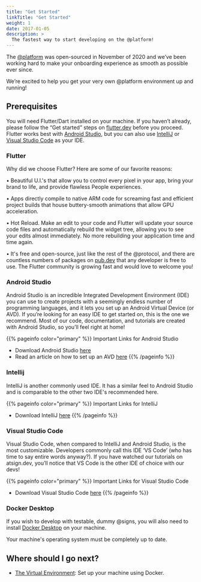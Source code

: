 ```yaml
---
title: "Get Started"
linkTitle: "Get Started"
weight: 1
date: 2017-01-05
description: >
  The fastest way to start developing on the @platform!
---
```


The [@platform](/docs/resources/glossary/#@platform) was open-sourced in November of 2020 and we’ve been working hard to make your onboarding experience as smooth as possible ever since. 

We’re excited to help you get your very own @platform environment up and running!

## Prerequisites

You will need Flutter/Dart installed on your machine. If you haven’t already, please follow the “Get started” steps on [flutter.dev](https://flutter.dev) before you proceed. Flutter works best with [Android Studio](https://developer.android.com/studio), but you can also use [IntelliJ](https://www.jetbrains.com/idea/download/#section=windows) or [Visual Studio Code](https://code.visualstudio.com/download) as your IDE. 

### Flutter

Why did we choose Flutter? Here are some of our favorite reasons: 

• Beautiful U.I.'s that allow you to control every pixel in your app, bring your brand to life, and provide flawless People experiences.

• Apps directly compile to native ARM code for screaming fast and efficient project builds that house buttery-smooth animations that allow GPU acceleration. 

• Hot Reload. Make an edit to your code and Flutter will update your source code files and automatically rebuild the widget tree, allowing you to see your edits almost immediately. No more rebuilding your application time and time again. 

• It's free and open-source, just like the rest of the @protocol, and there are countless numbers of packages on [pub.dev](https://pub.dev) that any developer is free to use. The Flutter community is growing fast and would love to welcome you! 


### Android Studio

Android Studio is an incredible Integrated Development Environment (IDE) you can use to create projects with a seemingly endless number of programming languages, and it lets you set up an Android Virtual Device (or AVD). If you’re looking for an easy IDE to get started on, this is the one we recommend. Most of our code, documentation, and tutorials are created with Android Studio, so you’ll feel right at home! 

{{% pageinfo color="primary" %}}
Important Links for Android Studio
+ Download Android Studio [here](https://developer.android.com/studio)
+ Read an article on how to set up an AVD [here](https://blog.atsign.dev/running-one-or-more-emulators-through-cli-using-android-studio-ckm2kuryy00v5mss16f1agh7m)
{{% /pageinfo %}}



### Intellij

IntelliJ is another commonly used IDE. It has a similar feel to Android Studio and is comparable to the other two IDE's recommended here.

{{% pageinfo color="primary" %}}
Important Links for IntelliJ
+ Download IntelliJ [here](https://www.jetbrains.com/idea/download/#section=windows)
{{% /pageinfo %}}



### Visual Studio Code

Visual Studio Code, when compared to IntelliJ and Android Studio, is the most customizable. Developers commonly call this IDE ‘VS Code’ (who has time to say entire words anyway?). If you have watched our tutorials on atsign.dev, you’ll notice that VS Code is the other IDE of choice with our devs! 

{{% pageinfo color="primary" %}}
Important Links for Visual Studio Code
+ Download Visual Studio Code [here](https://code.visualstudio.com/download)
{{% /pageinfo %}}



### Docker Desktop

If you wish to develop with testable, dummy @signs, you will also need to install [Docker Desktop](https://www.docker.com/products/docker-desktop) on your machine. 

Your machine's operating system must be completely up to date.



## Where should I go next?

* [The Virtual Environment](/docs/get-started/the-virtual-environment/): Set up your machine using Docker.



